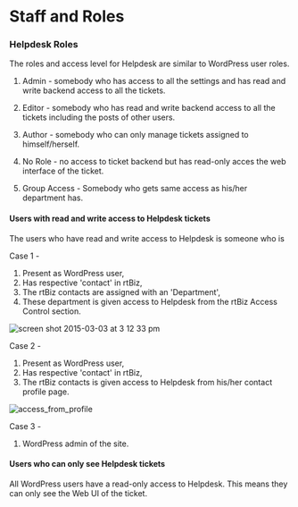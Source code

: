 # Staff and Roles

### Helpdesk Roles
The roles and access level for Helpdesk are similar to WordPress user roles.

1. Admin - somebody who has access to all the settings and has read and write backend access to all the tickets.

2. Editor - somebody who has read and write backend access to all the tickets including the posts of other users.

3. Author - somebody who can only manage tickets assigned to himself/herself.

4. No Role - no access to ticket backend but has read-only acces the web interface of the ticket.

5. Group Access - Somebody who gets same access as his/her department has.

#### Users with read and write access to Helpdesk tickets

The users who have read and write access to Helpdesk is someone who is

Case 1 -
1. Present as WordPress user,
2. Has respective 'contact' in rtBiz,
3. The rtBiz contacts are assigned with an 'Department',
4. These department is given access to Helpdesk from the rtBiz Access Control section.

![screen shot 2015-03-03 at 3 12 33 pm](https://cloud.githubusercontent.com/assets/9676513/6459784/c181caba-c1b7-11e4-89e1-140ac72756f2.png)


Case 2 -
1. Present as WordPress user,
2. Has respective 'contact' in rtBiz,
3. The rtBiz contacts is given access to Helpdesk from his/her contact profile page.

![access_from_profile](https://cloud.githubusercontent.com/assets/9676513/6459218/a5cc308a-c1b2-11e4-977e-bb3a3c7e1a82.png)

Case 3 -

1. WordPress admin of the site. 

#### Users who can only see Helpdesk tickets

All WordPress users have a read-only access to Helpdesk. This means they can only see the Web UI of the ticket.



